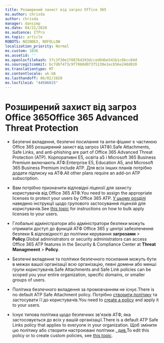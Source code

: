 ```yaml
---
title: Розширений захист від загроз Office 365
ms.author: chrisda
author: chrisda
manager: dansimp
ms.date: 04/21/2020
ms.audience: ITPro
ms.topic: article
ROBOTS: NOINDEX, NOFOLLOW
localization_priority: Normal
ms.custom: 1036
ms.assetid: ''
ms.openlocfilehash: 5fc3f30e1f08764393dcced94be541b1c6bcc84d
ms.sourcegitcommit: bc7d6f4f3c9f7060d073f5130e1ec856e248d020
ms.translationtype: MT
ms.contentlocale: uk-UA
ms.lasthandoff: 06/02/2020
ms.locfileid: "44506615"
---
```

# <a name="office-365-advanced-threat-protection"></a><span data-ttu-id="c9b3f-102">Розширений захист від загроз Office 365</span><span class="sxs-lookup"><span data-stu-id="c9b3f-102">Office 365 Advanced Threat Protection</span></span>

- <span data-ttu-id="c9b3f-103">Безпечні вкладення, безпечні посилання та анти-фішинг є частиною Office 365 розширений захист від загроз (АТФ).</span><span class="sxs-lookup"><span data-stu-id="c9b3f-103">Safe Attachments, Safe Links, and anti-phishing are part of Office 365 Advanced Threat Protection (ATP).</span></span> <span data-ttu-id="c9b3f-104">Корпоративні E5, освіта a5 і Microsoft 365 Business Premium включають АТФ.</span><span class="sxs-lookup"><span data-stu-id="c9b3f-104">Enterprise E5, Education A5, and Microsoft 365 Business Premium include ATP.</span></span> <span data-ttu-id="c9b3f-105">Для всіх інших планів потрібно додати підписку на АТФ.</span><span class="sxs-lookup"><span data-stu-id="c9b3f-105">All other plans require an add-on ATP subscription.</span></span>

- <span data-ttu-id="c9b3f-106">Вам потрібно призначити відповідні ліцензії для захисту користувачів від Office 365 АТФ.</span><span class="sxs-lookup"><span data-stu-id="c9b3f-106">You need to assign the appropriate licenses to protect your users by Office 365 ATP.</span></span> <span data-ttu-id="c9b3f-107">[У цьому розділі](https://docs.microsoft.com/microsoft-365/admin/add-users/add-users) наведено інструкції щодо групового застосування ліцензій для користувачів.</span><span class="sxs-lookup"><span data-stu-id="c9b3f-107">See [this topic](https://docs.microsoft.com/microsoft-365/admin/add-users/add-users) for instructions on how to bulk apply licenses to your users.</span></span>

- <span data-ttu-id="c9b3f-108">Глобальні адміністратори або адміністратори безпеки можуть отримати доступ до функцій АТФ Office 365 у центрі забезпечення безпеки & відповідності до політики керування **загрозами** \> **Policy**.</span><span class="sxs-lookup"><span data-stu-id="c9b3f-108">Global administrators or security administrators can access Office 365 ATP features in the Security & Compliance Center at **Threat Managmeent** \> **Policy**.</span></span>

- <span data-ttu-id="c9b3f-109">Безпечні вкладення та політики безпечного посилання можуть бути в межах вашої організації всю організацію, певні домени або менші групи користувачів.</span><span class="sxs-lookup"><span data-stu-id="c9b3f-109">Safe Attachments and Safe Link policies can be scoped you your entire organization, specific domains, or smaller groups of users.</span></span>

- <span data-ttu-id="c9b3f-110">Політика безпечного вкладення за промовчанням не існує.</span><span class="sxs-lookup"><span data-stu-id="c9b3f-110">There is no default ATP Safe Attachment policy.</span></span> <span data-ttu-id="c9b3f-111">Потрібно [створити політику](https://docs.microsoft.com/microsoft-365/security/office-365-security/set-up-atp-safe-attachments-policies) та застосувати її до користувачів.</span><span class="sxs-lookup"><span data-stu-id="c9b3f-111">You need to [create a policy](https://docs.microsoft.com/microsoft-365/security/office-365-security/set-up-atp-safe-attachments-policies) and apply it to your users.</span></span>

- <span data-ttu-id="c9b3f-112">Існує типова політика щодо безпечних зв'язків АТФ, яка застосовується до всіх у вашій організації.</span><span class="sxs-lookup"><span data-stu-id="c9b3f-112">There is a default ATP Safe Links policy that applies to everyone in your organization.</span></span> <span data-ttu-id="c9b3f-113">Щоб змінити цю політику або створити настроювані політики [, див.](https://docs.microsoft.com/microsoft-365/security/office-365-security/set-up-atp-safe-links-policies)</span><span class="sxs-lookup"><span data-stu-id="c9b3f-113">To edit this policy or to create custom policies, see [this topic](https://docs.microsoft.com/microsoft-365/security/office-365-security/set-up-atp-safe-links-policies).</span></span>

